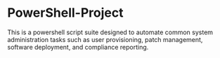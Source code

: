 # PowerShell-Project
This is a powershell script suite designed to automate common system administration tasks such as user provisioning, patch management, software deployment, and compliance reporting. 
